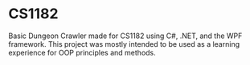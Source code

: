 # CS1182
Basic Dungeon Crawler made for CS1182 using C#, .NET, and the WPF framework. This project was mostly intended to be used as a learning experience for OOP principles and methods.
